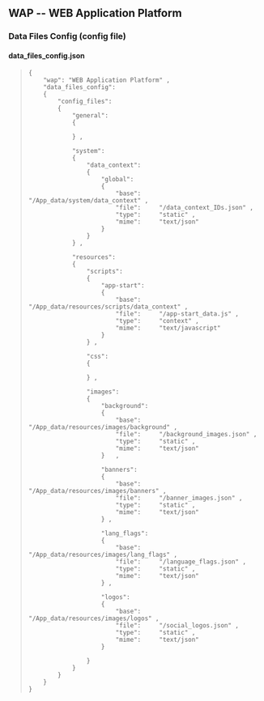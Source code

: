 WAP -- WEB Application Platform
-------------------------------

### Data Files Config (config file)


#### data_files_config.json


>     {
> 	      "wap": "WEB Application Platform" ,
>         "data_files_config":
> 	      {
> 	          "config_files":
> 	          {
> 	              "general":
> 	              {
> 	        
> 	              } ,
> 	    
> 	              "system":
> 	              {
> 	                  "data_context":
> 	                  {
> 	                      "global":
> 	                      {
> 	                          "base":     "/App_data/system/data_context" ,
> 	                          "file":     "/data_context_IDs.json" ,
> 	                          "type":     "static" ,
> 	                          "mime":     "text/json"
> 	                      }
> 	                  }
> 	              } ,
> 	            
> 	              "resources":
> 	              {
> 	                  "scripts":
> 	                  {
> 	                      "app-start":
> 	                      {
> 	                          "base":     "/App_data/resources/scripts/data_context" ,
> 	                          "file":     "/app-start_data.js" ,
> 	                          "type":     "context" ,
> 	                          "mime":     "text/javascript"
> 	                      }
> 	                  } ,
> 	                
> 	                  "css":
> 	                  {
> 	                   
> 	                  } ,
> 	                
> 	                  "images":
> 	                  {
> 	                      "background":
> 	                      {
> 	                          "base":     "/App_data/resources/images/background" ,
> 	                          "file":     "/background_images.json" ,
> 	                          "type":     "static" ,
> 	                          "mime":     "text/json"
> 	                      }   ,
> 	                    
> 	                      "banners":
> 	                      {
> 	                          "base":     "/App_data/resources/images/banners" ,
> 	                          "file":     "/banner_images.json" ,
> 	                          "type":     "static" ,
> 	                          "mime":     "text/json"
> 	                      } ,
> 	                    
> 	                      "lang_flags":
> 	                      {
> 	                          "base":     "/App_data/resources/images/lang_flags" ,
> 	                          "file":     "/language_flags.json" ,
> 	                          "type":     "static" ,
> 	                          "mime":     "text/json"
> 	                      } ,
> 	                    
> 	                      "logos":
> 	                      {
> 	                          "base":     "/App_data/resources/images/logos" ,
> 	                          "file":     "/social_logos.json" ,
> 	                          "type":     "static" ,
> 	                          "mime":     "text/json"
> 	                      }
> 	                    
> 	                  }
> 	              }
> 	          }
> 	      }
> 	  }

